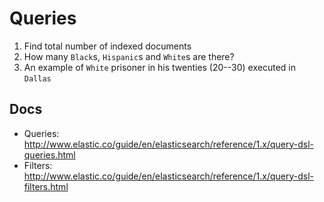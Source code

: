 Queries
=======

1. Find total number of indexed documents
2. How many `Black`s, `Hispanic`s and `White`s are there?
3. An example of `White` prisoner in his twenties (20--30) executed in `Dallas`



Docs
----

* Queries: http://www.elastic.co/guide/en/elasticsearch/reference/1.x/query-dsl-queries.html
* Filters: http://www.elastic.co/guide/en/elasticsearch/reference/1.x/query-dsl-filters.html

